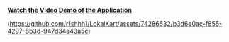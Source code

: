 [**Watch the Video Demo of the Application**](https://youtu.be/IlqmWLIbduU)


(https://github.com/r1shhh1/LokalKart/assets/74286532/b3d6e0ac-f855-4297-8b3d-947d34a43a5c)


